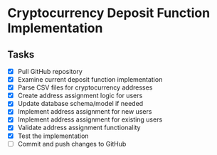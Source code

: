 # Cryptocurrency Deposit Function Implementation

## Tasks
- [x] Pull GitHub repository
- [x] Examine current deposit function implementation
- [x] Parse CSV files for cryptocurrency addresses
- [x] Create address assignment logic for users
- [x] Update database schema/model if needed
- [x] Implement address assignment for new users
- [x] Implement address assignment for existing users
- [x] Validate address assignment functionality
- [x] Test the implementation
- [ ] Commit and push changes to GitHub
